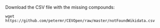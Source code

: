 
Download the CSV file with the missing compounds:

```shell
wget https://github.com/petermr/CEVOpen/raw/master/notFoundWikidata.csv
```

